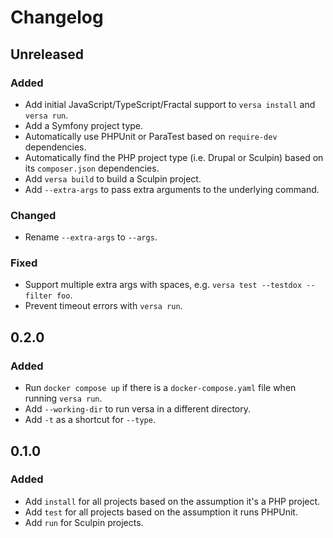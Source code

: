 # Changelog

## Unreleased

### Added

- Add initial JavaScript/TypeScript/Fractal support to `versa install` and `versa run`.
- Add a Symfony project type.
- Automatically use PHPUnit or ParaTest based on `require-dev` dependencies.
- Automatically find the PHP project type (i.e. Drupal or Sculpin) based on its `composer.json` dependencies.
- Add `versa build` to build a Sculpin project.
- Add `--extra-args` to pass extra arguments to the underlying command.

### Changed

- Rename `--extra-args` to `--args`.

### Fixed

- Support multiple extra args with spaces, e.g. `versa test --testdox --filter foo`.
- Prevent timeout errors with `versa run`.

## 0.2.0

### Added

- Run `docker compose up` if there is a `docker-compose.yaml` file when running `versa run`.
- Add `--working-dir` to run versa in a different directory.
- Add `-t` as a shortcut for `--type`.

## 0.1.0

### Added

- Add `install` for all projects based on the assumption it's a PHP project.
- Add `test` for all projects based on the assumption it runs PHPUnit.
- Add `run` for Sculpin projects.
